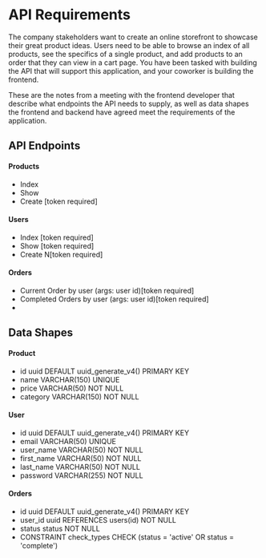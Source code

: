 # API Requirements
The company stakeholders want to create an online storefront to showcase their great product ideas. Users need to be able to browse an index of all products, see the specifics of a single product, and add products to an order that they can view in a cart page. You have been tasked with building the API that will support this application, and your coworker is building the frontend.

These are the notes from a meeting with the frontend developer that describe what endpoints the API needs to supply, as well as data shapes the frontend and backend have agreed meet the requirements of the application. 

## API Endpoints
#### Products
- Index 
- Show
- Create [token required]

#### Users
- Index [token required]
- Show [token required]
- Create N[token required]

#### Orders
- Current Order by user (args: user id)[token required]
- Completed Orders by user (args: user id)[token required]
- 

## Data Shapes
#### Product
- id uuid DEFAULT uuid_generate_v4() PRIMARY KEY
- name VARCHAR(150) UNIQUE
- price VARCHAR(50) NOT NULL
- category VARCHAR(150) NOT NULL

#### User
- id uuid DEFAULT uuid_generate_v4() PRIMARY KEY
- email VARCHAR(50) UNIQUE
- user_name VARCHAR(50) NOT NULL
- first_name VARCHAR(50) NOT NULL
- last_name VARCHAR(50) NOT NULL
- password VARCHAR(255) NOT NULL

#### Orders
- id uuid DEFAULT uuid_generate_v4() PRIMARY KEY
- user_id uuid REFERENCES users(id) NOT NULL
- status status NOT NULL
- CONSTRAINT check_types CHECK (status = 'active' OR status = 'complete')

